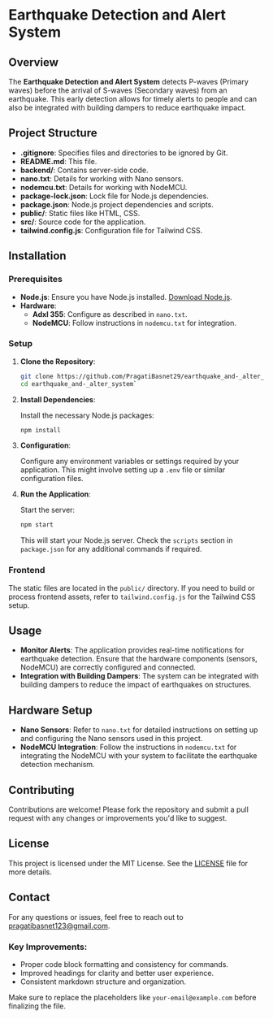 # Earthquake Detection and Alert System

## Overview

The **Earthquake Detection and Alert System** detects P-waves (Primary waves) before the arrival of S-waves (Secondary waves) from an earthquake. This early detection allows for timely alerts to people and can also be integrated with building dampers to reduce earthquake impact.

## Project Structure

- **.gitignore**: Specifies files and directories to be ignored by Git.
- **README.md**: This file.
- **backend/**: Contains server-side code.
- **nano.txt**: Details for working with Nano sensors.
- **nodemcu.txt**: Details for working with NodeMCU.
- **package-lock.json**: Lock file for Node.js dependencies.
- **package.json**: Node.js project dependencies and scripts.
- **public/**: Static files like HTML, CSS.
- **src/**: Source code for the application.
- **tailwind.config.js**: Configuration file for Tailwind CSS.

## Installation

### Prerequisites

- **Node.js**: Ensure you have Node.js installed. [Download Node.js](https://nodejs.org/).
- **Hardware**:
  - **Adxl 355**: Configure as described in `nano.txt`.
  - **NodeMCU**: Follow instructions in `nodemcu.txt` for integration.

### Setup

1. **Clone the Repository**:

   ```bash
   git clone https://github.com/PragatiBasnet29/earthquake_and-_alter_system.git
   cd earthquake_and-_alter_system`

2. **Install Dependencies**:

   Install the necessary Node.js packages:

   ```bash
   npm install
   ```

3. **Configuration**:

   Configure any environment variables or settings required by your application. This might involve setting up a `.env` file or similar configuration files.

4. **Run the Application**:

   Start the server:

   ```bash
   npm start
   ```

   This will start your Node.js server. Check the `scripts` section in `package.json` for any additional commands if required.

### Frontend

The static files are located in the `public/` directory. If you need to build or process frontend assets, refer to `tailwind.config.js` for the Tailwind CSS setup.

## Usage

- **Monitor Alerts**: The application provides real-time notifications for earthquake detection. Ensure that the hardware components (sensors, NodeMCU) are correctly configured and connected.
- **Integration with Building Dampers**: The system can be integrated with building dampers to reduce the impact of earthquakes on structures.

## Hardware Setup

- **Nano Sensors**: Refer to `nano.txt` for detailed instructions on setting up and configuring the Nano sensors used in this project.
- **NodeMCU Integration**: Follow the instructions in `nodemcu.txt` for integrating the NodeMCU with your system to facilitate the earthquake detection mechanism.

## Contributing

Contributions are welcome! Please fork the repository and submit a pull request with any changes or improvements you'd like to suggest.

## License

This project is licensed under the MIT License. See the [LICENSE](LICENSE) file for more details.

## Contact

For any questions or issues, feel free to reach out to [pragatibasnet123@gmail.com](mailto:pragatibasnet123@gmail.com).


### Key Improvements:
- Proper code block formatting and consistency for commands.
- Improved headings for clarity and better user experience.
- Consistent markdown structure and organization.

Make sure to replace the placeholders like `your-email@example.com` before finalizing the file.
